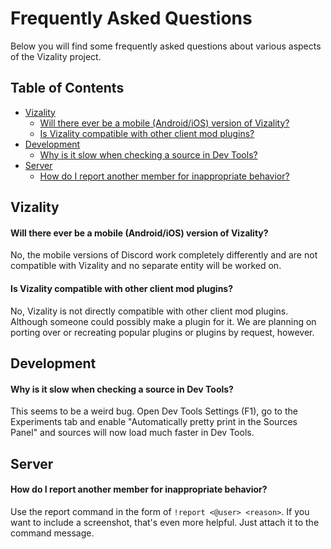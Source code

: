 # Frequently Asked Questions

Below you will find some frequently asked questions about various aspects of the Vizality project.

## Table of Contents

* [Vizality](#user-content-vizality)
  * [Will there ever be a mobile (Android/iOS) version of Vizality?](#user-content-will-there-ever-be-a-mobile-androidios-version-of-vizality)
  * [Is Vizality compatible with other client mod plugins?](#user-content-is-vizality-compatible-with-other-client-mod-plugins)
* [Development](#user-content-development)
  * [Why is it slow when checking a source in Dev Tools?](#user-content-why-is-it-slow-when-checking-a-source-in-dev-tools)
* [Server](#user-content-server)
  * [How do I report another member for inappropriate behavior?](#user-content-how-do-i-report-another-member-for-inappropriate-behavior)

## Vizality

#### **Will there ever be a mobile (Android/iOS) version of Vizality?**<br>
No, the mobile versions of Discord work completely differently and are not compatible with Vizality and no separate entity will be worked on.

#### **Is Vizality compatible with other client mod plugins?**<br>
No, Vizality is not directly compatible with other client mod plugins. Although someone could possibly make a plugin for it. We are planning on porting over or recreating popular plugins or plugins by request, however.

## Development

#### **Why is it slow when checking a source in Dev Tools?**<br>
This seems to be a weird bug. Open Dev Tools Settings (F1), go to the Experiments tab and enable "Automatically pretty print in the Sources Panel" and sources will now load much faster in Dev Tools.

## Server

#### **How do I report another member for inappropriate behavior?**<br>
Use the report command in the form of `!report <@user> <reason>`. If you want to include a screenshot, that's even more helpful. Just attach it to the command message.
